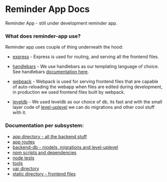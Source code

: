 # Reminder App Docs

Reminder App - still under development reminder app.

### What does reminder-app use?

Reminder app uses couple of thing underneath the hood:
  * [express](https://expressjs.com) - Express is used for routing,
  and serving all the frontend files.

  * [handlebars](https://github.com/ericf/express-handlebars) - We use handlebars
  as our templating language of choice. See handlebars [documentation here](https:handlebarsjs.com).

  * [webpack](https://webpack.js.org) - Webpack is used for serving frontend files that are capable of
  auto-reloading the webapp when files are edited during development, in production we used frontend files
  built by webpack.

  * [leveldb](https://github.com/level/level) - We used leveldb as our choice of db, its fast and
  with the small layer code of [level-uplevel](https://github.com/priyankp10/level-uplevel) we can do
  migrations and other cool stuff with it.

### Documentation per subsystem:
  * [app directory - all the backend stuff](app-directory.md)
  * [app routes](app-directory.md#routes-directory-and-adding-a-route)
  * [backend-db - models, migrations and level-uplevel](app-directory.md#models-directory)
  * [npm scripts and dependencies](npm-scripts-and-dependencies.md)
  * [node tests](node-tests.md)
  * [tools](tools.md)
  * [var directory](var-directory.md)
  * [static directory - frontend files](static-directory.md)


